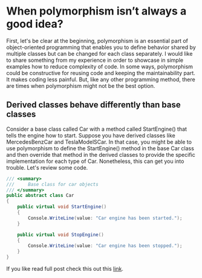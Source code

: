 # When polymorphism isn’t always a good idea?

First, let's be clear at the beginning, polymorphism is an essential part of object-oriented programming that enables you to define behavior shared by multiple classes but can be changed for each class separately. I would like to share something from my experience in order to showcase in simple examples how to reduce complexity of code.
In some ways, polymorphism could be constructive for reusing code and keeping the maintainability part. It makes coding less painful. But, like any other programming method, there are times when polymorphism might not be the best option.

## Derived classes behave differently than base classes

Consider a base class called Car with a method called StartEngine() that tells the engine how to start. Suppose you have derived classes like MercedesBenzCar and TeslaModelSCar. In that case, you might be able to use polymorphism to define the StartEngine() method in the base Car class and then override that method in the derived classes to provide the specific implementation for each type of Car. Nonetheless, this can get you into trouble. Let's review some code.

```csharp
/// <summary>
///     Base class for car objects
/// </summary>
public abstract class Car
{
    public virtual void StartEngine()
    {
        Console.WriteLine(value: "Car engine has been started.");
    }

    public virtual void StopEngine()
    {
        Console.WriteLine(value: "Car engine has been stopped.");
    }
}
```

If you like read full post check this out this [link](https://admirlive.medium.com/when-polymorphism-isnt-always-a-good-idea-8c69d5e4517f).

